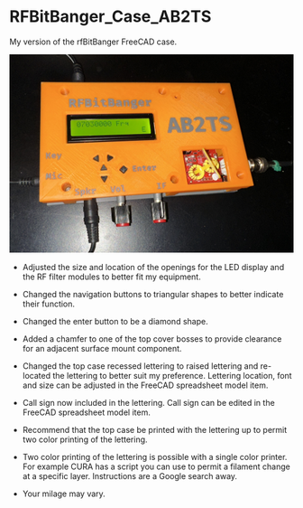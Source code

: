 # RFBitBanger_Case_AB2TS
My version of the rfBitBanger FreeCAD case.

![image](https://github.com/gweep/RFBitBanger_Case_AB2TS/blob/main/IMG_3874.jpg)


* Adjusted the size and location of the openings for the LED display and the RF filter modules to better fit my equipment.

* Changed the navigation buttons to triangular shapes to better indicate their function.

* Changed the enter button to be a diamond shape.

* Added a chamfer to one of the top cover bosses to provide clearance for an adjacent surface mount component.

* Changed the top case recessed lettering to raised lettering and re-located the lettering to better suit my preference.  Lettering location, font and size can be adjusted in the FreeCAD spreadsheet model item.

* Call sign now included in the lettering.  Call sign can be edited in the FreeCAD spreadsheet model item.

* Recommend that the top case be printed with the lettering up to permit two color printing of the lettering.

* Two color printing of the lettering is possible with a single color printer.  For example CURA has a script you can use to permit a filament change at a specific layer.  Instructions are a Google search away.

* Your milage may vary.  

	
